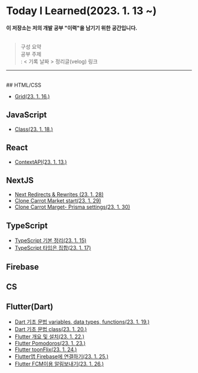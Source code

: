 # Today I Learned(2023. 1. 13 ~)

<strong>이 저장소는 저의 개발 공부 "이력"을 남기기 위한 공간입니다.</strong></br></br>

> 구성 요약</br>
> 공부 주제</br>
> : < 기록 날짜 > 정리글(velog) 링크

---

</br>
## HTML/CSS

- [Grid(23. 1. 16.)](https://velog.io/@bigwave-cho/CSSGrid)

## JavaScript
- [Class(23. 1. 18.)](https://velog.io/@bigwave-cho/JS-25%EC%9E%A5-%ED%81%B4%EB%9E%98%EC%8A%A4)

## React

- [ContextAPI(23. 1. 13.)](https://velog.io/@bigwave-cho/React-Context-API)

## NextJS
- [Next Redirects & Rewrites (23. 1. 28)](https://velog.io/@bigwave-cho/NextJS-Redirects-Rewrites)
- [Clone Carrot Market start(23. 1. 29)](https://velog.io/@bigwave-cho/NextJS-Carrot-Market-%EC%B4%88%EA%B8%B0%EC%84%B8%ED%8C%85)
- [Clone Carrot Marget- Prisma settings(23. 1. 30)](https://velog.io/@bigwave-cho/Prisma)

## TypeScript
- [TypeScript 기본 정리(23. 1. 15)](https://velog.io/@bigwave-cho/TS-Part2-%EC%82%B4%EC%A7%9D-%EC%8B%AC%ED%99%94%EC%9E%91%EC%84%B1%EC%A4%91)
- [TypeScript 타입은 집합(23. 1. 17)](https://velog.io/@bigwave-cho/TS-%ED%83%80%EC%9E%85%EC%9D%80-%EC%A7%91%ED%95%A9%EC%9D%B4%EB%8B%A4)

## Firebase

## CS

## Flutter(Dart)
- [Dart 기초 문법 variables, data types, functions(23. 1. 19.)](https://velog.io/@bigwave-cho/Dart-%EB%8B%A4%ED%8A%B8-%EA%B8%B0%EC%B4%88)
- [Dart 기초 문법 class(23. 1. 20.)](https://velog.io/@bigwave-cho/Dart-%EB%8B%A4%ED%8A%B8-%EA%B8%B0%EC%B4%88)
- [Flutter 개요 및 설치(23. 1. 22.)](https://velog.io/@bigwave-cho/Flutter-%EA%B0%9C%EC%9A%94%EC%99%80-%EC%84%A4%EC%B9%98%EB%B0%A9%EB%B2%95)
- [Flutter Pomodoros(23. 1. 23.)](https://github.com/bigwave-cho/start-flutter)
- [Flutter toonFlix(23. 1. 24.)](https://github.com/bigwave-cho/toonflix)
- [Flutter앱 Firebase에 연결하기(23. 1. 25.)](https://velog.io/@bigwave-cho/Flutter-Flutter-Firebase-%EC%97%B0%EA%B2%B0)
- [Flutter FCM이용 알림보내기(23. 1. 26.)](https://velog.io/@bigwave-cho/Flutter-FCM%EC%95%88%EB%93%9C%EB%A7%8C)



